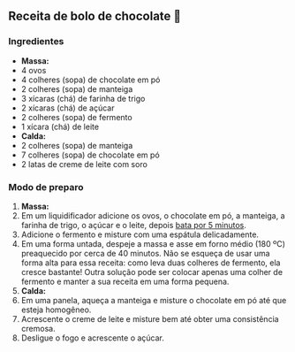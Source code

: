 ## Receita de bolo de chocolate :cake:

### Ingredientes

- **Massa:**
- 4 ovos
- 4 colheres (sopa) de chocolate em pó
- 2 colheres (sopa) de manteiga
- 3 xícaras (chá) de farinha de trigo
- 2 xícaras (chá) de açúcar
- 2 colheres (sopa) de fermento
- 1 xícara (chá) de leite
- **Calda:**
- 2 colheres (sopa) de manteiga
- 7 colheres (sopa) de chocolate em pó
- 2 latas de creme de leite com soro

### Modo de preparo

1. **Massa:**
2. Em um liquidificador adicione os ovos, o chocolate em pó, a manteiga, a farinha de trigo, o açúcar e o leite, depois [bata por 5 minutos](https://blog.tudogostoso.com.br/cardapios/bolo-de-chocolate-batido-a-mao/).
3. Adicione o fermento e misture com uma espátula delicadamente.
4. Em uma forma untada, despeje a massa e asse em forno médio (180 ºC) preaquecido por cerca de 40 minutos. Não se esqueça de usar uma forma alta para essa receita: como leva duas colheres de fermento, ela cresce bastante! Outra solução pode ser colocar apenas uma colher de fermento e manter a sua receita em uma forma pequena.
5. **Calda:**
6. Em uma panela, aqueça a manteiga e misture o chocolate em pó até que esteja homogêneo.
7. Acrescente o creme de leite e misture bem até obter uma consistência cremosa.
8. Desligue o fogo e acrescente o açúcar.





